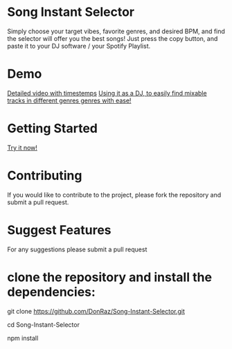 # Song Instant Selector
Simply choose your target vibes, favorite genres, and desired BPM, and find the selector will offer you the best songs! Just press the copy button, and paste it to your DJ software / your Spotify Playlist.

# Demo 
[Detailed video with timestemps](https://youtu.be/r5v5RHf9te4)
[Using it as a DJ, to easily find mixable tracks in different genres genres with ease!](https://youtu.be/EWGzPlen6UQ)

# Getting Started
[Try it now!](https://donraz.github.io/Song-Instant-Selector/)


# Contributing
If you would like to contribute to the project, please fork the repository and submit a pull request.

# Suggest Features
For any suggestions please submit a pull request





# clone the repository and install the dependencies:

git clone https://github.com/DonRaz/Song-Instant-Selector.git

cd Song-Instant-Selector

npm install


